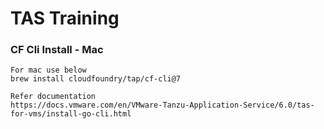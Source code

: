 # TAS Training

### CF Cli Install - Mac
```
For mac use below 
brew install cloudfoundry/tap/cf-cli@7

Refer documentation
https://docs.vmware.com/en/VMware-Tanzu-Application-Service/6.0/tas-for-vms/install-go-cli.html

```
